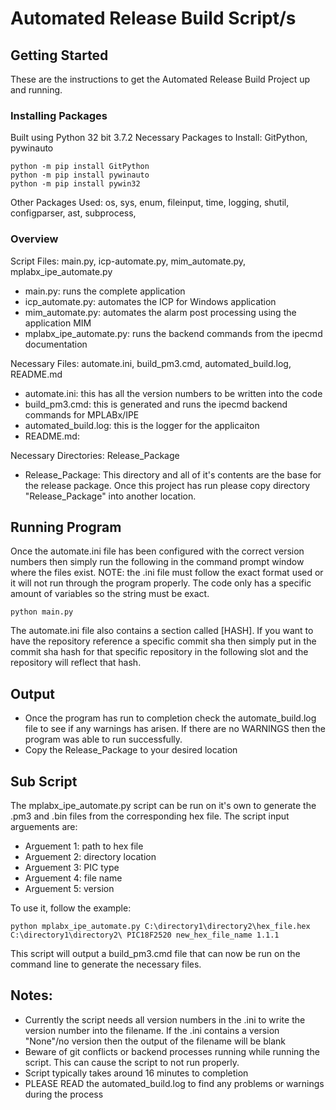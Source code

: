 # Automated Release Build Script/s

## Getting Started
These are the instructions to get the Automated Release Build Project up and running.

### Installing Packages
Built using Python 32 bit 3.7.2
Necessary Packages to Install: GitPython, pywinauto
```
python -m pip install GitPython
python -m pip install pywinauto
python -m pip install pywin32
```

Other Packages Used: os, sys, enum, fileinput, time, logging, shutil, configparser, ast, subprocess, 

### Overview
Script Files: main.py, icp-automate.py, mim_automate.py, mplabx_ipe_automate.py
* main.py: runs the complete application
* icp_automate.py: automates the ICP for Windows application 
* mim_automate.py: automates the alarm post processing using the application MIM
* mplabx_ipe_automate.py: runs the backend commands from the ipecmd documentation

Necessary Files: automate.ini, build_pm3.cmd, automated_build.log, README.md
* automate.ini: this has all the version numbers to be written into the code
* build_pm3.cmd: this is generated and runs the ipecmd backend commands for MPLABx/IPE
* automated_build.log: this is the logger for the applicaiton
* README.md:

Necessary Directories: Release_Package
* Release_Package: This directory and all of it's contents are the base for the release package. Once this project has run please copy directory "Release_Package" into another location.

## Running Program
Once the automate.ini file has been configured with the correct version numbers then simply run the following in the command prompt window where the files exist. NOTE: the .ini file must follow the exact format used or it will not run through the program properly. The code only has a specific amount of variables so the string must be exact.
```
python main.py
```

The automate.ini file also contains a section called [HASH]. If you want to have the repository reference a specific commit sha then simply put in the commit sha hash for that specific repository in the following slot and the repository will reflect that hash.

## Output
* Once the program has run to completion check the automate_build.log file to see if any warnings has arisen. If there are no WARNINGS then the program was able to run successfully.
* Copy the Release_Package to your desired location

## Sub Script
The mplabx_ipe_automate.py script can be run on it's own to generate the .pm3 and .bin files from the corresponding hex file. The script input arguements are:
* Arguement 1: path to hex file
* Arguement 2: directory location
* Arguement 3: PIC type
* Arguement 4: file name
* Arguement 5: version 

To use it, follow the example:
```
python mplabx_ipe_automate.py C:\directory1\directory2\hex_file.hex C:\directory1\directory2\ PIC18F2520 new_hex_file_name 1.1.1
```

This script will output a build_pm3.cmd file that can now be run on the command line to generate the necessary files.

## Notes:
* Currently the script needs all version numbers in the .ini to write the version number into the filename. If the .ini contains a version "None"/no version then the output of the filename will be blank
* Beware of git conflicts or backend processes running while running the script. This can cause the script to not run properly.
* Script typically takes around 16 minutes to completion
* PLEASE READ the automated_build.log to find any problems or warnings during the process
